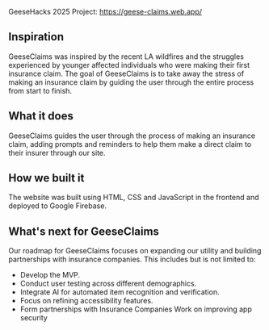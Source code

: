 GeeseHacks 2025 Project: https://geese-claims.web.app/

## Inspiration 
GeeseClaims was inspired by the recent LA wildfires and the struggles experienced by younger affected individuals who were making their first insurance claim. The goal of GeeseClaims is to take away the stress of making an insurance claim by guiding the user through the entire process from start to finish.

## What it does 
GeeseClaims guides the user through the process of making an insurance claim, adding prompts and reminders to help them make a direct claim to their insurer through our site.

## How we built it
The website was built using HTML, CSS and JavaScript in the frontend and deployed to Google Firebase.

## What's next for GeeseClaims
Our roadmap for GeeseClaims focuses on expanding our utility and building partnerships with insurance companies. This includes but is not limited to:
- Develop the MVP.
- Conduct user testing across different demographics.
- Integrate AI for automated item recognition and verification.
- Focus on refining accessibility features.
- Form partnerships with Insurance Companies
Work on improving app security

